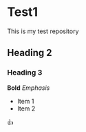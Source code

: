 # Test1
This is my test repository

## Heading 2
### Heading 3

**Bold**
*Emphasis*

* Item 1
* Item 2

:+1:
